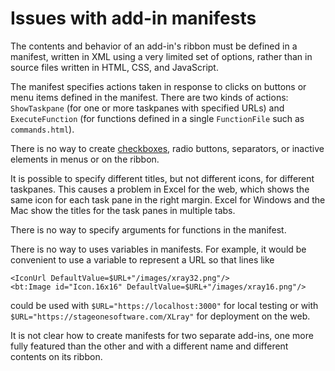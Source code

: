 # Issues with add-in manifests

The contents and behavior of an add-in's ribbon must be defined in a manifest, written in XML using a very limited set of options, rather than in source files written in HTML, CSS, and JavaScript.

The manifest specifies actions taken in response to clicks on buttons or menu items defined in the manifest.  There are two kinds of actions: `ShowTaskpane` (for one or more taskpanes with specified URLs) and `ExecuteFunction` (for functions defined in a single `FunctionFile` such as `commands.html`).

There is no way to create [checkboxes](<https://stackoverflow.com/questions/55173467/office-add-in-ribbon-checkbox>), radio buttons, separators, or inactive elements in menus or on the ribbon.

It is possible to specify different titles, but not different icons, for different taskpanes.  This causes a problem in Excel for the web, which shows the same icon for each task pane in the right margin.  Excel for Windows and the Mac show the titles for the task panes in multiple tabs.  

There is no way to specify arguments for functions in the manifest.

There is no way to uses variables in manifests.  For example, it would be convenient to use a variable to represent a URL so that lines like

    <IconUrl DefaultValue=$URL+"/images/xray32.png"/>  
    <bt:Image id="Icon.16x16" DefaultValue=$URL+"/images/xray16.png"/>

could be used with `$URL="https://localhost:3000"` for local testing or with `$URL="https://stageonesoftware.com/XLray"` for deployment on the web.

It is not clear how to create manifests for two separate add-ins, one more fully featured than the other and with a different name and different contents on its ribbon.
